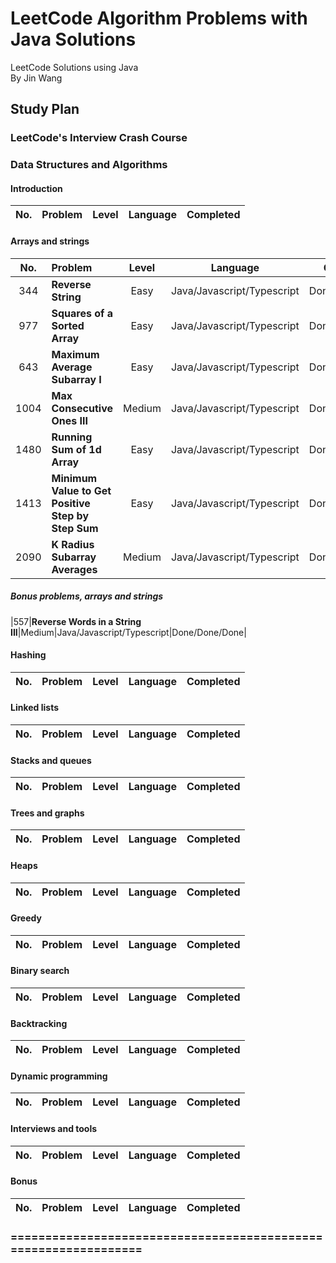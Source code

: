 # LeetCode Algorithm Problems with Java Solutions

LeetCode Solutions using Java<br/>
By Jin Wang

## Study Plan

### LeetCode's Interview Crash Course

### Data Structures and Algorithms

#### Introduction

| No. | Problem       | Level  | Language  | Completed|
|:-------:|:--------------|:------:|:---------:|:-------------:|



#### Arrays and strings

| No. | Problem       | Level  | Language  | Completed|
|:-------:|:--------------|:------:|:---------:|:-------------:|
|344|**Reverse String**|Easy|Java/Javascript/Typescript|Done/Done/Done|
|977|**Squares of a Sorted Array**|Easy|Java/Javascript/Typescript|Done/Done/Done|
|643|**Maximum Average Subarray I**|Easy|Java/Javascript/Typescript|Done/Done/Done|
|1004|**Max Consecutive Ones III**|Medium|Java/Javascript/Typescript|Done/Done/Done|
|1480|**Running Sum of 1d Array**|Easy|Java/Javascript/Typescript|Done/Done/Done|
|1413|**Minimum Value to Get Positive Step by Step Sum**|Easy|Java/Javascript/Typescript|Done/Done/Done|
|2090|**K Radius Subarray Averages**|Medium|Java/Javascript/Typescript|Done/Done/Done|

##### Bonus problems, arrays and strings
|557|**Reverse Words in a String III**|Medium|Java/Javascript/Typescript|Done/Done/Done|


#### Hashing

| No. | Problem       | Level  | Language  | Completed|
|:-------:|:--------------|:------:|:---------:|:-------------:|



#### Linked lists

| No. | Problem       | Level  | Language  | Completed|
|:-------:|:--------------|:------:|:---------:|:-------------:|



#### Stacks and queues

| No. | Problem       | Level  | Language  | Completed|
|:-------:|:--------------|:------:|:---------:|:-------------:|



#### Trees and graphs

| No. | Problem       | Level  | Language  | Completed|
|:-------:|:--------------|:------:|:---------:|:-------------:|



#### Heaps

| No. | Problem       | Level  | Language  | Completed|
|:-------:|:--------------|:------:|:---------:|:-------------:|



#### Greedy

| No. | Problem       | Level  | Language  | Completed|
|:-------:|:--------------|:------:|:---------:|:-------------:|



#### Binary search

| No. | Problem       | Level  | Language  | Completed|
|:-------:|:--------------|:------:|:---------:|:-------------:|



#### Backtracking

| No. | Problem       | Level  | Language  | Completed|
|:-------:|:--------------|:------:|:---------:|:-------------:|



#### Dynamic programming

| No. | Problem       | Level  | Language  | Completed|
|:-------:|:--------------|:------:|:---------:|:-------------:|



#### Interviews and tools

| No. | Problem       | Level  | Language  | Completed|
|:-------:|:--------------|:------:|:---------:|:-------------:|



#### Bonus

| No. | Problem       | Level  | Language  | Completed|
|:-------:|:--------------|:------:|:---------:|:-------------:|



### ================================================================



